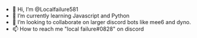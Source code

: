 - 👋 Hi, I’m @Localfailure581
- 🌱 I’m currently learning Javascript and Python
- 💞️ I’m looking to collaborate on larger discord bots like mee6 and dyno.
- 📫 How to reach me "local failure#0828" on discord
